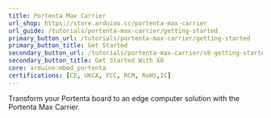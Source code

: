 ```yaml
---
title: Portenta Max Carrier
url_shop: https://store.arduino.cc/portenta-max-carrier
url_guide: /tutorials/portenta-max-carrier/getting-started
primary_button_url: /tutorials/portenta-max-carrier/getting-started
primary_button_title: Get Started
secondary_button_url: /tutorials/portenta-max-carrier/x8-getting-started
secondary_button_title: Get Started With X8
core: arduino:mbed_portenta
certifications: [CE, UKCA, FCC, RCM, RoHS,IC]
---
```


Transform your Portenta board to an edge computer solution with the Portenta Max Carrier.
